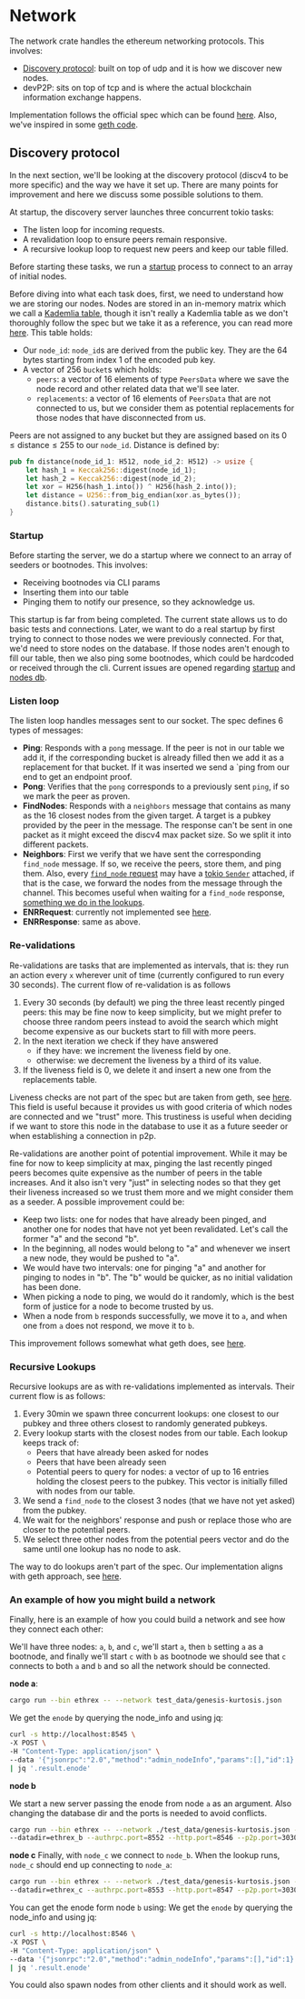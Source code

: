 # Network

The network crate handles the ethereum networking protocols. This involves:

-   [Discovery protocol](#discovery-protocol): built on top of udp and it is how we discover new nodes.
-   devP2P: sits on top of tcp and is where the actual blockchain information exchange happens.

Implementation follows the official spec which can be found [here](https://github.com/ethereum/devp2p/tree/master). Also, we've inspired in some [geth code](https://github.com/ethereum/go-ethereum/tree/master/p2p/discover).

## Discovery protocol

In the next section, we'll be looking at the discovery protocol (discv4 to be more specific) and the way we have it set up. There are many points for improvement and here we discuss some possible solutions to them.

At startup, the discovery server launches three concurrent tokio tasks:

-   The listen loop for incoming requests.
-   A revalidation loop to ensure peers remain responsive.
-   A recursive lookup loop to request new peers and keep our table filled.

Before starting these tasks, we run a [startup](#startup) process to connect to an array of initial nodes.

Before diving into what each task does, first, we need to understand how we are storing our nodes. Nodes are stored in an in-memory matrix which we call a [Kademlia table](https://github.com/lambdaclass/ethrex/blob/main/crates/networking/p2p/kademlia.rs#L25-L28), though it isn't really a Kademlia table as we don't thoroughly follow the spec but we take it as a reference, you can read more [here](https://en.wikipedia.org/wiki/Kademlia). This table holds:

-   Our `node_id`: `node_id`s are derived from the public key. They are the 64 bytes starting from index 1 of the encoded pub key.
-   A vector of 256 `bucket`s which holds:
    -   `peers`: a vector of 16 elements of type `PeersData` where we save the node record and other related data that we'll see later.
    -   `replacements`: a vector of 16 elements of `PeersData` that are not connected to us, but we consider them as potential replacements for those nodes that have disconnected from us.

Peers are not assigned to any bucket but they are assigned based on its $0 \le \text{distance} \le 255$ to our `node_id`. Distance is defined by:

```rust
pub fn distance(node_id_1: H512, node_id_2: H512) -> usize {
    let hash_1 = Keccak256::digest(node_id_1);
    let hash_2 = Keccak256::digest(node_id_2);
    let xor = H256(hash_1.into()) ^ H256(hash_2.into());
    let distance = U256::from_big_endian(xor.as_bytes());
    distance.bits().saturating_sub(1)
}
```

### Startup

Before starting the server, we do a startup where we connect to an array of seeders or bootnodes. This involves:

-   Receiving bootnodes via CLI params
-   Inserting them into our table
-   Pinging them to notify our presence, so they acknowledge us.

This startup is far from being completed. The current state allows us to do basic tests and connections. Later, we want to do a real startup by first trying to connect to those nodes we were previously connected. For that, we'd need to store nodes on the database. If those nodes aren't enough to fill our table, then we also ping some bootnodes, which could be hardcoded or received through the cli. Current issues are opened regarding [startup](https://github.com/lambdaclass/ethrex/issues/398) and [nodes db](https://github.com/lambdaclass/ethrex/issues/454).

### Listen loop

The listen loop handles messages sent to our socket. The spec defines 6 types of messages:

-   **Ping**: Responds with a `pong` message. If the peer is not in our table we add it, if the corresponding bucket is already filled then we add it as a replacement for that bucket. If it was inserted we send a `ping from our end to get an endpoint proof.
-   **Pong**: Verifies that the `pong` corresponds to a previously sent `ping`, if so we mark the peer as proven.
-   **FindNodes**: Responds with a `neighbors` message that contains as many as the 16 closest nodes from the given target. A target is a pubkey provided by the peer in the message. The response can't be sent in one packet as it might exceed the discv4 max packet size. So we split it into different packets.
-   **Neighbors**: First we verify that we have sent the corresponding `find_node` message. If so, we receive the peers, store them, and ping them. Also, every [`find_node` request](https://github.com/lambdaclass/ethrex/blob/229ca0b316a79403412a917d04e3b95f579c56c7/crates/net/discv4.rs#L305-L314) may have a [tokio `Sender`](https://docs.rs/tokio/latest/tokio/sync/mpsc/struct.Sender.html) attached, if that is the case, we forward the nodes from the message through the channel. This becomes useful when waiting for a `find_node` response, [something we do in the lookups](https://github.com/lambdaclass/ethrex/blob/229ca0b316a79403412a917d04e3b95f579c56c7/crates/net/net.rs#L517-L570).
-   **ENRRequest**: currently not implemented see [here](https://github.com/lambdaclass/ethrex/issues/432).
-   **ENRResponse**: same as above.

### Re-validations

Re-validations are tasks that are implemented as intervals, that is: they run an action every `x` wherever unit of time (currently configured to run every 30 seconds). The current flow of re-validation is as follows

1. Every 30 seconds (by default) we ping the three least recently pinged peers: this may be fine now to keep simplicity, but we might prefer to choose three random peers instead to avoid the search which might become expensive as our buckets start to fill with more peers.
2. In the next iteration we check if they have answered
    - if they have: we increment the liveness field by one.
    - otherwise: we decrement the liveness by a third of its value.
3. If the liveness field is 0, we delete it and insert a new one from the replacements table.

Liveness checks are not part of the spec but are taken from geth, see [here](https://github.com/ethereum/go-ethereum/blob/master/p2p/discover/table_reval.go). This field is useful because it provides us with good criteria of which nodes are connected and we "trust" more. This trustiness is useful when deciding if we want to store this node in the database to use it as a future seeder or when establishing a connection in p2p.

Re-validations are another point of potential improvement. While it may be fine for now to keep simplicity at max, pinging the last recently pinged peers becomes quite expensive as the number of peers in the table increases. And it also isn't very "just" in selecting nodes so that they get their liveness increased so we trust them more and we might consider them as a seeder. A possible improvement could be:

-   Keep two lists: one for nodes that have already been pinged, and another one for nodes that have not yet been revalidated. Let's call the former "a" and the second "b".
-   In the beginning, all nodes would belong to "a" and whenever we insert a new node, they would be pushed to "a".
-   We would have two intervals: one for pinging "a" and another for pinging to nodes in "b". The "b" would be quicker, as no initial validation has been done.
-   When picking a node to ping, we would do it randomly, which is the best form of justice for a node to become trusted by us.
-   When a node from `b` responds successfully, we move it to `a`, and when one from `a` does not respond, we move it to `b`.

This improvement follows somewhat what geth does, see [here](https://github.com/ethereum/go-ethereum/blob/master/p2p/discover/table_reval.go).

### Recursive Lookups

Recursive lookups are as with re-validations implemented as intervals. Their current flow is as follows:

1. Every 30min we spawn three concurrent lookups: one closest to our pubkey and three others closest to randomly generated pubkeys.
2. Every lookup starts with the closest nodes from our table. Each lookup keeps track of:
    - Peers that have already been asked for nodes
    - Peers that have been already seen
    - Potential peers to query for nodes: a vector of up to 16 entries holding the closest peers to the pubkey. This vector is initially filled with nodes from our table.
3. We send a `find_node` to the closest 3 nodes (that we have not yet asked) from the pubkey.
4. We wait for the neighbors' response and push or replace those who are closer to the potential peers.
5. We select three other nodes from the potential peers vector and do the same until one lookup has no node to ask.

The way to do lookups aren't part of the spec. Our implementation aligns with geth approach, see [here](https://github.com/ethereum/go-ethereum/blob/master/p2p/discover/v4_udp.go#L282-L310).

### An example of how you might build a network

Finally, here is an example of how you could build a network and see how they connect each other:

We'll have three nodes: `a`, `b`, and `c`, we'll start `a`, then `b` setting `a` as a bootnode, and finally we'll start `c` with `b` as bootnode we should see that `c` connects to both `a` and `b` and so all the network should be connected.

**node a**:
```bash
cargo run --bin ethrex -- --network test_data/genesis-kurtosis.json
```

We get the `enode` by querying the node_info and using jq:
```bash
curl -s http://localhost:8545 \
-X POST \
-H "Content-Type: application/json" \
--data '{"jsonrpc":"2.0","method":"admin_nodeInfo","params":[],"id":1}' \
| jq '.result.enode'
```

**node b**

We start a new server passing the enode from node `a` as an argument. Also changing the database dir and the ports is needed to avoid conflicts.

```bash
cargo run --bin ethrex -- --network ./test_data/genesis-kurtosis.json --bootnodes=`NODE_A_ENODE` \
--datadir=ethrex_b --authrpc.port=8552 --http.port=8546 --p2p.port=30305 --discovery.port=30306
```

**node c**
Finally, with `node_c` we connect to `node_b`. When the lookup runs, `node_c` should end up connecting to `node_a`:

```bash
cargo run --bin ethrex -- --network ./test_data/genesis-kurtosis.json --bootnodes=`NODE_B_ENODE` \
--datadir=ethrex_c --authrpc.port=8553 --http.port=8547 --p2p.port=30308 --discovery.port=30310
```

You can get the enode form node `b` using:
We get the `enode` by querying the node_info and using jq:
```bash
curl -s http://localhost:8546 \
-X POST \
-H "Content-Type: application/json" \
--data '{"jsonrpc":"2.0","method":"admin_nodeInfo","params":[],"id":1}' \
| jq '.result.enode'
```

You could also spawn nodes from other clients and it should work as well.
